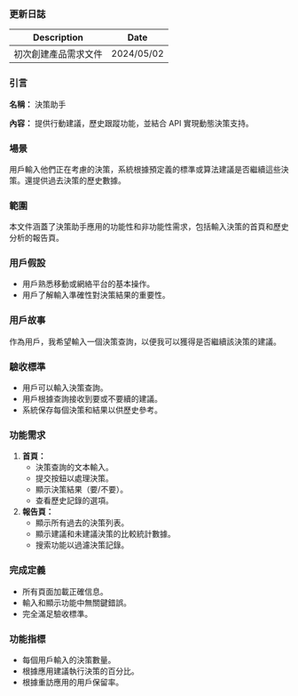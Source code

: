 ### 更新日誌

| Description          | Date       |
| -------------------- | ---------- |
| 初次創建產品需求文件 | 2024/05/02 |

### 引言

**名稱：** 決策助手

**內容：** 提供行動建議，歷史跟蹤功能，並結合 API 實現動態決策支持。

### 場景

用戶輸入他們正在考慮的決策，系統根據預定義的標準或算法建議是否繼續這些決策。還提供過去決策的歷史數據。

### 範圍

本文件涵蓋了決策助手應用的功能性和非功能性需求，包括輸入決策的首頁和歷史分析的報告頁。

### 用戶假設

- 用戶熟悉移動或網絡平台的基本操作。
- 用戶了解輸入準確性對決策結果的重要性。

### 用戶故事

作為用戶，我希望輸入一個決策查詢，以便我可以獲得是否繼續該決策的建議。

### 驗收標準

- 用戶可以輸入決策查詢。
- 用戶根據查詢接收到要或不要續的建議。
- 系統保存每個決策和結果以供歷史參考。

### 功能需求

1. **首頁：**
   - 決策查詢的文本輸入。
   - 提交按鈕以處理決策。
   - 顯示決策結果（要/不要）。
   - 查看歷史記錄的選項。
2. **報告頁：**
   - 顯示所有過去的決策列表。
   - 顯示建議和未建議決策的比較統計數據。
   - 搜索功能以過濾決策記錄。

### 完成定義

- 所有頁面加載正確信息。
- 輸入和顯示功能中無關鍵錯誤。
- 完全滿足驗收標準。

### 功能指標

- 每個用戶輸入的決策數量。
- 根據應用建議執行決策的百分比。
- 根據重訪應用的用戶保留率。
